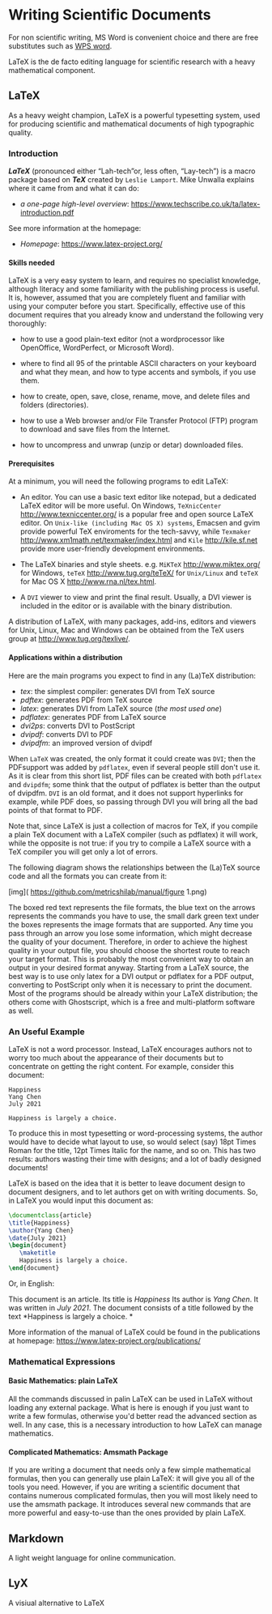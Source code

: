 # Writing Scientific Documents

For non scientific writing, MS Word is convenient choice and there are free substitutes such as [WPS word](https://www.wps.com/).

LaTeX is the de facto editing language for scientific research with a heavy mathematical component.


## LaTeX

As a heavy weight champion, LaTeX is a powerful typesetting system, used for producing scientific and mathematical documents of high typographic quality.


### Introduction

***LaTeX*** (pronounced either “Lah-tech”or, less often, “Lay-tech”) is a macro package based on ***TeX*** created by `Leslie Lamport`. Mike Unwalla explains where it came from and what it can do:

* *a one-page high-level overview*: https://www.techscribe.co.uk/ta/latex-introduction.pdf

See more information at the homepage:

* *Homepage*: https://www.latex-project.org/

#### Skills needed

LaTeX is a very easy system to learn, and requires no specialist knowledge, although literacy and some familiarity with the publishing process is useful. It is, however, assumed that you are completely fluent and familiar with using your computer before you start. Specifically, effective use of this document requires that you already know and understand the following very thoroughly:


-  how to use a good plain-text editor (not a wordprocessor like OpenOffice, WordPerfect, or Microsoft Word).

-  where to find all 95 of the printable ASCII characters on your keyboard and what they mean, and how to type accents and symbols, if you use them.

-  how to create, open, save, close, rename, move, and delete files and folders (directories).

-  how to use a Web browser and/or File Transfer Protocol (FTP) program to download and save files from the Internet.

-  how to uncompress and unwrap (unzip or detar) downloaded files.


#### Prerequisites

At a minimum, you will need the following programs to edit LaTeX:


-  An editor. You can use a basic text editor like notepad, but a dedicated LaTeX editor will be more useful. On Windows, `TeXnicCenter` http://www.texniccenter.org/ is a popular free and open source LaTeX editor. On `Unix-like (including Mac OS X) systems`, Emacsen and gvim provide powerful TeX enviroments for the tech-savvy, while `Texmaker` http://www.xm1math.net/texmaker/index.html and `Kile` http://kile.sf.net provide more user-friendly development environments.

-  The LaTeX binaries and style sheets. e.g. `MiKTeX` http://www.miktex.org/ for Windows, `teTeX` http://www.tug.org/teTeX/ for `Unix/Linux` and `teTeX` for Mac OS X http://www.rna.nl/tex.html.


-   A `DVI` viewer to view and print the final result. Usually, a DVI viewer is included in the editor or is available with the binary distribution. 

A distribution of LaTeX, with many packages, add-ins, editors and viewers for Unix, Linux, Mac and Windows can be obtained from the TeX users group at http://www.tug.org/texlive/.



#### Applications within a distribution

Here are the main programs you expect to find in any (La)TeX distribution:

-  *tex*: the simplest compiler: generates DVI from TeX source
-  *pdftex*: generates PDF from TeX source
-  *latex*: generates DVI from LaTeX source (*the most used one*)
-  *pdflatex*: generates PDF from LaTeX source
-  *dvi2ps*: converts DVI to PostScript
-  *dvipdf*: converts DVI to PDF
-  *dvipdfm*: an improved version of dvipdf


When `LaTeX` was created, the only format it could create was `DVI`; then the PDFsupport was added by `pdflatex`, even if several people still don't use it. As it is clear from this short list, PDF files can be created with both `pdflatex` and `dvipdfm`; some think that the output of pdflatex is better than the output of dvipdfm. `DVI` is an old format, and it does not support hyperlinks for example, while PDF does, so passing through DVI you will bring all the bad points of that format to PDF.

Note that, since LaTeX is just a collection of macros for TeX, if you compile a plain TeX document with a LaTeX compiler (such as pdflatex) it will work, while the opposite is not true: if you try to compile a LaTeX source with a TeX compiler you will get only a lot of errors.

The following diagram shows the relationships between the (La)TeX source code and all the formats you can create from it:



[img]( https://github.com/metricshilab/manual/figure 1.png)


The boxed red text represents the file formats, the blue text on the arrows represents the commands you have to use, the small dark green text under the boxes represents the image formats that are supported. Any time you pass through an arrow you lose some information, which might decrease the quality of your document. Therefore, in order to achieve the highest quality in your output file, you should choose the shortest route to reach your target format. This is probably the most convenient way to obtain an output in your desired format anyway. Starting from a LaTeX source, the best way is to use only latex for a DVI output or pdflatex for a PDF output, converting to PostScript only when it is necessary to print the document. Most of the programs should be already within your LaTeX distribution; the others come with Ghostscript, which is a free and multi-platform software as well.


### An Useful Example

LaTeX is not a word processor. Instead, LaTeX encourages authors not to worry too much about the appearance of their documents but to concentrate on getting the right content. For example, consider this document:

```
Happiness
Yang Chen
July 2021

Happiness is largely a choice. 

```
To produce this in most typesetting or word-processing systems, the author would have to decide what layout to use, so would select (say) 18pt Times Roman for the title, 12pt Times Italic for the name, and so on. This has two results: authors wasting their time with designs; and a lot of badly designed documents!

LaTeX is based on the idea that it is better to leave document design to document designers, and to let authors get on with writing documents. So, in LaTeX you would input this document as:

```LaTeX
\documentclass{article}
\title{Happiness}
\author{Yang Chen}
\date{July 2021}
\begin{document}
   \maketitle
   Happiness is largely a choice. 
\end{document}

```

Or, in English:

This document is an article.
Its title is *Happiness*
Its author is *Yang Chen*.
It was written in *July 2021*.
The document consists of a title followed by the text *Happiness is largely a choice. *

More information of the manual of LaTeX could be found in the publications at homepage: https://www.latex-project.org/publications/



### Mathematical Expressions


#### Basic Mathematics: plain LaTeX

All the commands discussed in palin LaTeX can be used in LaTeX without loading any external package. What is here is enough if you just want to write a few formulas, otherwise you'd better read the advanced section as well. In any case, this is a necessary introduction to how LaTeX can manage mathematics.

#### Complicated Mathematics: Amsmath Package
If you are writing a document that needs only a few simple mathematical formulas, then you can generally use plain LaTeX: it will give you all of the tools you need. However, if you are writing a scientific document that contains numerous complicated formulas, then you will most likely need to use the amsmath package. It introduces several new commands that are more powerful and easy-to-use than the ones provided by plain LaTeX.


## Markdown

A light weight language for online communication.




## LyX

A visiual alternative to LaTeX
